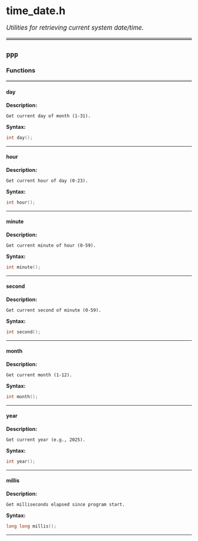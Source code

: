 # time_date.h

<style>
  .file-summary { font-size: 1.2em; font-style: italic; margin-bottom: 1em; }
  table { width: 100%; table-layout: fixed; border-collapse: collapse; }
  th, td { border: 1px solid #ddd; padding: 8px; word-wrap: break-word; }
  th { background-color: #f4f4f4; }
</style>

<p class="file-summary">Utilities for retrieving current system date/time.</p>

<hr style="border-top:5px solid #aaa" />

## `ppp`

### Functions
<hr style="border-top:3px solid #ccc" />

#### day

**Description:**
```
Get current day of month (1-31).
```

**Syntax:**
```cpp
int day();
```

<hr style="border-top:1px solid #eee" />

#### hour

**Description:**
```
Get current hour of day (0-23).
```

**Syntax:**
```cpp
int hour();
```

<hr style="border-top:1px solid #eee" />

#### minute

**Description:**
```
Get current minute of hour (0-59).
```

**Syntax:**
```cpp
int minute();
```

<hr style="border-top:1px solid #eee" />

#### second

**Description:**
```
Get current second of minute (0-59).
```

**Syntax:**
```cpp
int second();
```

<hr style="border-top:1px solid #eee" />

#### month

**Description:**
```
Get current month (1-12).
```

**Syntax:**
```cpp
int month();
```

<hr style="border-top:1px solid #eee" />

#### year

**Description:**
```
Get current year (e.g., 2025).
```

**Syntax:**
```cpp
int year();
```

<hr style="border-top:1px solid #eee" />

#### millis

**Description:**
```
Get milliseconds elapsed since program start.
```

**Syntax:**
```cpp
long long millis();
```

<hr style="border-top:1px solid #eee" />
